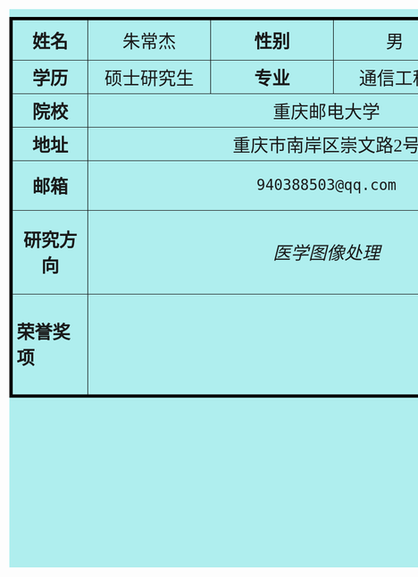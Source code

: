 <!DOCTYPE html>
<html>
<body>

<div id="menu" style="background-color:#AFEEEE;height:1000px; width:1080px;float:left;">
<table border=5 bordercolor=black cellspacing=0 align=center>

<td width=120 colspan=2 align=center><font face=微软雅黑 size=6><b>姓名</b></font></td>
<td width=120 colspan=2 align=center><font face=华文行楷 size=6>朱常杰</font></td>
<td width=120 colspan=2 align=center><font face=微软雅黑 size=6><b>性别</b></font></td>
<td width=120 colspan=2 align=center><font face=华文行楷 size=6>男</font></td>
<td width=180  rowspan=4
><font size=5><img  border=0 src=/zhuchangjie.jpg alt="Eternally" width="180" height="240"></td></tr>


<tr height=60 bgcolor=#AFEEEE align=center>
<td width=120 colspan=2 align=center><font face=微软雅黑 size=6><b>学历</b></font></td>
<td width=120 colspan=2 align=center><font face=华文行楷 size=6>硕士研究生</font></td>
<td width=120 colspan=2 align=center><font face=微软雅黑 size=6><b>专业</b></font></td>
<td width=120 colspan=2 align=center><font face=华文行楷 size=6>通信工程</font></td>
</tr>


<tr height=60 bgcolor=#AFEEEE align=center>
<td width=120  colspan=2 align=center><font face=微软雅黑 size=6><b>院校</b></font></td>
<td width=120 colspan=8 align=center><font face=华文行楷 size=6>重庆邮电大学</font></td>
</tr>

<tr height=60 bgcolor=#AFEEEE align=center>
<td width=120  colspan=2 align=center><font face=微软雅黑 size=6><b>地址</b></font></td>
<td width=120 colspan=8 align=center><font face=华文行楷 size=6>重庆市南岸区崇文路2号</font></td>
</tr>

<tr height=60 bgcolor=#AFEEEE align=center>
<td width=120  colspan=2 align=center><font face=微软雅黑 size=6><b>邮箱</b></font></td>
<td width=120 colspan=8 align=center><font face=华文行楷 size=6><pre>940388503@qq.com</pre></font></td>
</tr>

<tr height=150 bgcolor=#AFEEEE align=center>
<td width=120 colspan=2 align=center><font face=微软雅黑  size=6><b>研究方向</b></font></td>
<td width=840  colspan=8><font face=华文行楷 size=6>
<p>  <i>医学图像处理</i></p>
</font></td></tr>

<tr height=180 bgcolor=#AFEEEE >
<td width=120 colspan=2><font face=微软雅黑  size=6><b>荣誉奖项</b></font></td>
<td width=840  colspan=8><font face=华文行楷 size=6>
</font></td></tr>
</table>

</body>
</html>

